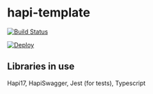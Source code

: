 # hapi-template
[![Build Status](https://travis-ci.org/eetu/hapi-template.svg?branch=master)](https://travis-ci.org/eetu/hapi-template)

[![Deploy](https://www.herokucdn.com/deploy/button.svg)](https://heroku.com/deploy?template=https://github.com/eetu/hapi-template/tree/master)

## Libraries in use
Hapi17, HapiSwagger, Jest (for tests), Typescript
